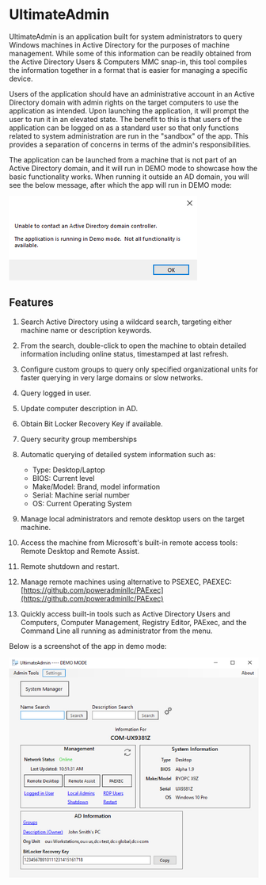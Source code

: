 # UltimateAdmin

UltimateAdmin is an application built for system administrators to query Windows machines in Active Directory for the purposes of machine management.  While some of this information can be readily obtained from the Active Directory Users & Computers MMC snap-in, this tool compiles the information together in a format that is easier for managing a specific device.  

Users of the application should have an administrative account in an Active Directory domain with admin rights on the target computers to use the application as intended.  Upon launching the application, it will prompt the user to run it in an elevated state.  The benefit to this is that users of the application can be logged on as a standard user so that only functions related to system administration are run in the "sandbox" of the app.  This provides a separation of concerns in terms of the admin's responsibilities.

The application can be launched from a machine that is not part of an Active Directory domain, and it will run in DEMO mode to showcase how the basic functionality works.  When running it outside an AD domain, you will see the below message, after which the app will run in DEMO mode:

![AD_Error.jpg](https://github.com/Jarodimus/UltimateAdmin/blob/master/Screenshots/AD_Error.jpg)


Features
---
1. Search Active Directory using a wildcard search, targeting either machine name or description keywords.  

2. From the search, double-click to open the machine to obtain detailed information including online status, timestamped at last refresh.

1. Configure custom groups to query only specified organizational units for faster querying in very large domains or slow networks.

2. Query logged in user.

4. Update computer description in AD.

5. Obtain Bit Locker Recovery Key if available.

6. Query security group memberships

7. Automatic querying of detailed system information such as:
	- Type: Desktop/Laptop
    - BIOS: Current level
    - Make/Model: Brand, model information
    - Serial: Machine serial number
    - OS: Current Operating System
    
8. Manage local administrators and remote desktop users on the target machine.

9. Access the machine from Microsoft's built-in remote access tools: Remote Desktop and Remote Assist.

10. Remote shutdown and restart.

11. Manage remote machines using alternative to PSEXEC, PAEXEC: [https://github.com/poweradminllc/PAExec](https://github.com/poweradminllc/PAExec)

12. Quickly access built-in tools such as Active Directory Users and Computers, Computer Management, Registry Editor, PAExec, and the Command Line all running as administrator from the menu.

Below is a screenshot of the app in demo mode:

![MainWindow.jpg](https://github.com/Jarodimus/UltimateAdmin/blob/master/Screenshots/MainWindow.jpg)

